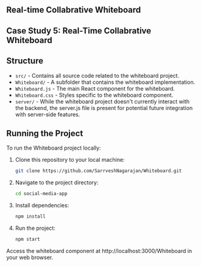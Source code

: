 ## Real-time Collabrative Whiteboard

## Case Study 5: Real-Time Collabrative Whiteboard

## Structure
- `src/` - Contains all source code related to the whiteboard project.
- `Whiteboard/` - A subfolder that contains the whiteboard implementation.
- `Whiteboard.js` - The main React component for the whiteboard.
- `Whiteboard.css` - Styles specific to the whiteboard component.
- `server/` - While the whiteboard project doesn't currently interact with the backend, the server.js file is present for potential future integration with server-side features.

## Running the Project
To run the Whiteboard project locally:

1. Clone this repository to your local machine:
   ```bash
   git clone https://github.com/SarrveshNagarajan/Whiteboard.git

2. Navigate to the project directory:
   ```bash
   cd social-media-app

4. Install dependencies:
   ```bash
   npm install
5. Run the project:
   ```bash
   npm start
Access the whiteboard component at http://localhost:3000/Whiteboard in your web browser.
